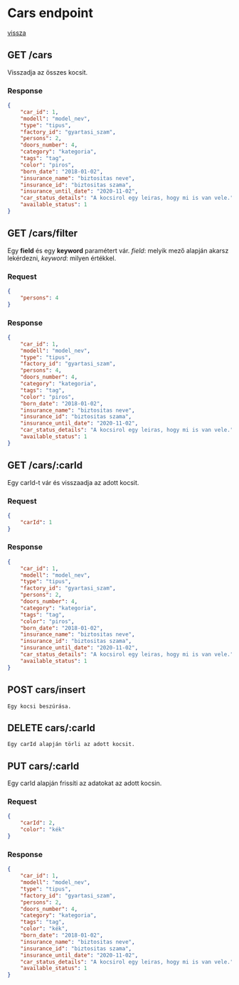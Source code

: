 # Cars endpoint

[vissza](index.md)

## **GET** /cars
Visszadja az összes kocsit.
	
### Response
```json
{
	"car_id": 1,	
	"modell": "model_nev",	
	"type": "tipus",	
	"factory_id": "gyartasi_szam",	
	"persons": 2,	
	"doors_number": 4,	
	"category": "kategoria",	
	"tags": "tag",	
	"color": "piros",
	"born_date": "2018-01-02",	
	"insurance_name": "biztositas neve",	
	"insurance_id": "biztositas szama",	
	"insurance_until_date": "2020-11-02",
	"car_status_details": "A kocsirol egy leiras, hogy mi is van vele.",	
	"available_status": 1
}
```

## **GET** /cars/filter
Egy **field** és egy **keyword** paramétert vár.
*field*: melyik mező alapján akarsz lekérdezni,
*keyword*: milyen értékkel.

### Request
```json
{
	"persons": 4
}
```
### Response
```json
{
	"car_id": 1,	
	"modell": "model_nev",	
	"type": "tipus",	
	"factory_id": "gyartasi_szam",	
	"persons": 4,	
	"doors_number": 4,	
	"category": "kategoria",	
	"tags": "tag",	
	"color": "piros",
	"born_date": "2018-01-02",	
	"insurance_name": "biztositas neve",	
	"insurance_id": "biztositas szama",	
	"insurance_until_date": "2020-11-02",
	"car_status_details": "A kocsirol egy leiras, hogy mi is van vele.",	
	"available_status": 1
}
```

## **GET** /cars/:carId
Egy carId-t vár és visszaadja az adott kocsit.

### Request
```json
{
	"carId": 1
}
```

### Response
```json
{
	"car_id": 1,	
	"modell": "model_nev",	
	"type": "tipus",	
	"factory_id": "gyartasi_szam",	
	"persons": 2,	
	"doors_number": 4,	
	"category": "kategoria",	
	"tags": "tag",	
	"color": "piros",
	"born_date": "2018-01-02",	
	"insurance_name": "biztositas neve",	
	"insurance_id": "biztositas szama",	
	"insurance_until_date": "2020-11-02",
	"car_status_details": "A kocsirol egy leiras, hogy mi is van vele.",	
	"available_status": 1
}
```

## **POST** cars/insert

	Egy kocsi beszúrása.

## **DELETE** cars/:carId

	Egy carId alapján törli az adott kocsit.

## **PUT** cars/:carId
Egy carId alapján frissíti az adatokat az adott kocsin.

### Request
```json
{
	"carId": 2,
	"color": "kék"
}
```

### Response
```json
{
	"car_id": 1,	
	"modell": "model_nev",	
	"type": "tipus",	
	"factory_id": "gyartasi_szam",	
	"persons": 2,	
	"doors_number": 4,	
	"category": "kategoria",	
	"tags": "tag",	
	"color": "kék",
	"born_date": "2018-01-02",	
	"insurance_name": "biztositas neve",	
	"insurance_id": "biztositas szama",	
	"insurance_until_date": "2020-11-02",
	"car_status_details": "A kocsirol egy leiras, hogy mi is van vele.",	
	"available_status": 1
}
```



